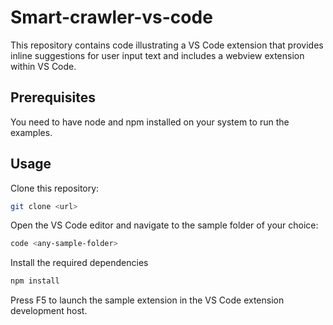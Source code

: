 # Smart-crawler-vs-code 

This repository contains code illustrating a VS Code extension that provides inline suggestions for user input text and includes a webview extension within VS Code.

## Prerequisites

You need to have node and npm installed on your system to run the examples.

## Usage

Clone this repository:

```bash
git clone <url>
```

Open the VS Code editor and navigate to the sample folder of your choice:

```bash
code <any-sample-folder>
```

Install the required dependencies

```bash
npm install
```

Press F5 to launch the sample extension in the VS Code extension development host.
